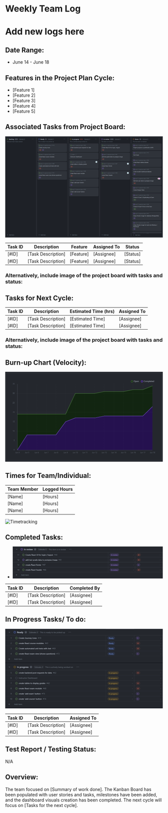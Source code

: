 # Weekly Team Log

# Add new logs here

## Date Range:

- June 14 - June 18

## Features in the Project Plan Cycle:

- [Feature 1]
- [Feature 2]
- [Feature 3]
- [Feature 4]
- [Feature 5]

## Associated Tasks from Project Board:

![Kanban](../logScreenshots/kanbanWeek4.png)

| Task ID | Description        | Feature   | Assigned To | Status   |
| ------- | ------------------ | --------- | ----------- | -------- |
| [#ID]   | [Task Description] | [Feature] | [Assignee]  | [Status] |
| [#ID]   | [Task Description] | [Feature] | [Assignee]  | [Status] |

### Alternatively, include image of the project board with tasks and status:

## Tasks for Next Cycle:

| Task ID | Description        | Estimated Time (hrs) | Assigned To |
| ------- | ------------------ | -------------------- | ----------- |
| [#ID]   | [Task Description] | [Estimated Time]     | [Assignee]  |
| [#ID]   | [Task Description] | [Estimated Time]     | [Assignee]  |

### Alternatively, include image of the project board with tasks and status:

## Burn-up Chart (Velocity):

![Burnup](../logScreenshots/burnupWeek4.png)

## Times for Team/Individual:

| Team Member | Logged Hours |
| ----------- | ------------ |
| [Name]      | [Hours]      |
| [Name]      | [Hours]      |
| [Name]      | [Hours]      |

![Timetracking](../logScreenshots/timesheetWeek4.png)

## Completed Tasks:

- ![Completed_Tasks](../logScreenshots/completedWeek4.png)

| Task ID | Description        | Completed By |
| ------- | ------------------ | ------------ |
| [#ID]   | [Task Description] | [Assignee]   |
| [#ID]   | [Task Description] | [Assignee]   |

## In Progress Tasks/ To do:

![WIP_Tasks](../logScreenshots/wipWeek4.png)

| Task ID | Description        | Assigned To |
| ------- | ------------------ | ----------- |
| [#ID]   | [Task Description] | [Assignee]  |
| [#ID]   | [Task Description] | [Assignee]  |

## Test Report / Testing Status:

N/A

## Overview:

The team focused on [Summary of work done]. The Kanban Board has been populated with user stories and tasks, milestones have been added, and the dashboard visuals creation has been completed. The next cycle will focus on [Tasks for the next cycle].
